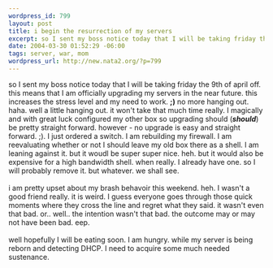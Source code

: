 ```yaml
--- 
wordpress_id: 799
layout: post
title: i begin the resurrection of my servers
excerpt: so I sent my boss notice today that I will be taking friday the 9th of april off. this means that I am officially upgrading my servers in the near future. this increases the stress level and my need to work. ;) no more hanging out. haha. well a little hanging out. it won't take that much time really. I magically and with great luck configured my other box so upgrading should (**should*...
date: 2004-03-30 01:52:29 -06:00
tags: server, war, mom
wordpress_url: http://new.nata2.org/?p=799
---
```

so I sent my boss notice today that I will be taking friday the 9th of april off. this means that I am officially upgrading my servers in the near future. this increases the stress level and my need to work. <b>;)</b> no more hanging out. haha. well a little hanging out. it won't take that much time really. I magically and with great luck configured my other box so upgrading should (<i>**should**</i>) be pretty straight forward. however - no upgrade is easy and straight forward. ;). I just ordered a switch. I am rebuilding my firewall. I am reevaluating whether or not I should leave my old box there as a shell. I am leaning against it. but it woudl be super super nice. heh.  but it would also be expensive for a high bandwidth shell. when really. I already have one. so I will probably remove it. but whatever. we shall see. <Br><br/>i am pretty upset about my brash behavoir this weekend. heh. I wasn't a good friend really. it is weird. I guess everyone goes through those quick moments where they cross the line and regret what they said. it wasn't even that bad. or.. well.. the intention wasn't that bad. the outcome may or may not have been bad. eep. <br/><br/>well hopefully I will be eating soon. I am hungry. while my server is being reborn and detecting DHCP. I need to acquire some much needed sustenance. 
